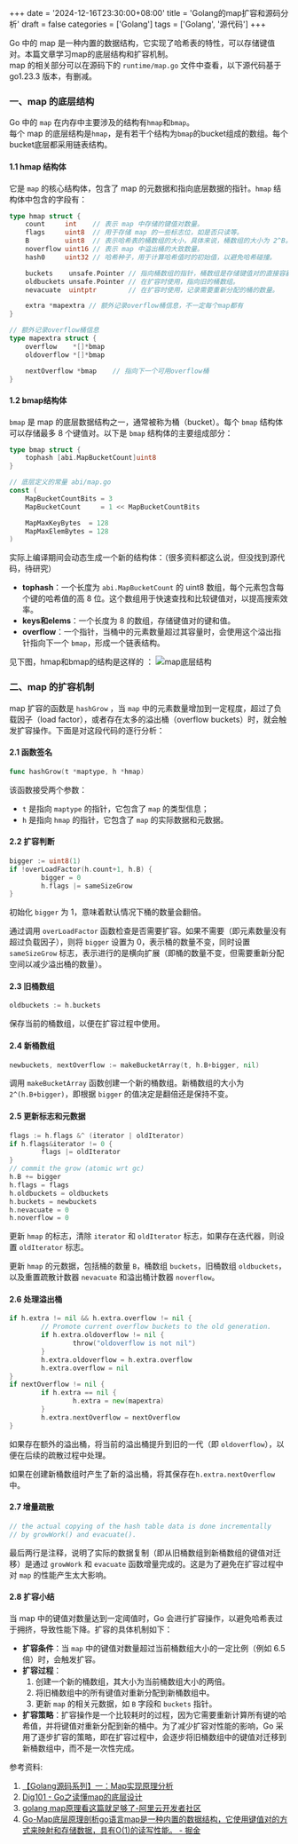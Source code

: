 +++
date = '2024-12-16T23:30:00+08:00'
title = 'Golang的map扩容和源码分析'
draft = false
categories = ['Golang']
tags = ['Golang', '源代码']
+++

Go 中的 map 是一种内置的数据结构，它实现了哈希表的特性，可以存储键值对。本篇文章学习map的底层结构和扩容机制。  
map 的相关部分可以在源码下的 `runtime/map.go` 文件中查看，以下源代码基于 go1.23.3 版本，有删减。

<!--more-->
### 一、map 的底层结构

Go 中的 `map` 在内存中主要涉及的结构有`hmap`和`bmap`。  
每个 map 的底层结构是`hmap`，是有若干个结构为`bmap`的bucket组成的数组。每个bucket底层都采用链表结构。

#### 1.1 hmap 结构体

它是 `map` 的核心结构体，包含了 map 的元数据和指向底层数据的指针。`hmap` 结构体中包含的字段有：

```go
type hmap struct {
    count     int    // 表示 map 中存储的键值对数量。
    flags     uint8  // 用于存储 map 的一些标志位，如是否只读等。
    B         uint8  // 表示哈希表的桶数组的大小，具体来说，桶数组的大小为 2^B。
    noverflow uint16 // 表示 map 中溢出桶的大致数量。
    hash0     uint32 // 哈希种子，用于计算哈希值时的初始值，以避免哈希碰撞。

    buckets    unsafe.Pointer // 指向桶数组的指针，桶数组是存储键值对的直接容器。
    oldbuckets unsafe.Pointer // 在扩容时使用，指向旧的桶数组。
    nevacuate  uintptr        // 在扩容时使用，记录需要重新分配的桶的数量。

    extra *mapextra // 额外记录overflow桶信息，不一定每个map都有
}

// 额外记录overflow桶信息
type mapextra struct {
    overflow    *[]*bmap
    oldoverflow *[]*bmap

    nextOverflow *bmap    // 指向下一个可用overflow桶
}
```

#### 1.2 bmap结构体

`bmap` 是 map 的底层数据结构之一，通常被称为桶（bucket）。每个 `bmap` 结构体可以存储最多 8 个键值对。以下是 `bmap` 结构体的主要组成部分：

```go
type bmap struct {
    tophash [abi.MapBucketCount]uint8
}

// 底层定义的常量 abi/map.go 
const (
    MapBucketCountBits = 3 
    MapBucketCount     = 1 << MapBucketCountBits

    MapMaxKeyBytes  = 128
    MapMaxElemBytes = 128 
)
```

实际上编译期间会动态生成一个新的结构体：（很多资料都这么说，但没找到源代码，待研究）

* **tophash**：一个长度为 `abi.MapBucketCount` 的 uint8 数组，每个元素包含每个键的哈希值的高 8 位。这个数组用于快速查找和比较键值对，以提高搜索效率。
* **keys和elems**：一个长度为 8 的数组，存储键值对的键和值。
* **overflow**：一个指针，当桶中的元素数量超过其容量时，会使用这个溢出指针指向下一个 `bmap`，形成一个链表结构。

见下图，hmap和bmap的结构是这样的 ：
![map底层结构](/map-substructure.png "map底层结构")

### 二、map 的扩容机制

map 扩容的函数是 `hashGrow` ，当 `map` 中的元素数量增加到一定程度，超过了负载因子（load factor），或者存在太多的溢出桶（overflow buckets）时，就会触发扩容操作。下面是对这段代码的逐行分析：

#### 2.1 函数签名

```go
func hashGrow(t *maptype, h *hmap)
```
该函数接受两个参数：

* `t` 是指向 `maptype` 的指针，它包含了 `map` 的类型信息；
* `h` 是指向 `hmap` 的指针，它包含了 `map` 的实际数据和元数据。

#### 2.2 扩容判断

```go
bigger := uint8(1)
if !overLoadFactor(h.count+1, h.B) {
        bigger = 0
        h.flags |= sameSizeGrow
}
```

初始化 `bigger` 为 1，意味着默认情况下桶的数量会翻倍。 &#x20;

通过调用 `overLoadFactor` 函数检查是否需要扩容。如果不需要（即元素数量没有超过负载因子），则将 `bigger` 设置为 0，表示桶的数量不变，同时设置 `sameSizeGrow` 标志，表示进行的是横向扩展（即桶的数量不变，但需要重新分配空间以减少溢出桶的数量）。

#### 2.3 旧桶数组

```go
oldbuckets := h.buckets
```

保存当前的桶数组，以便在扩容过程中使用。

#### 2.4 新桶数组

```go
newbuckets, nextOverflow := makeBucketArray(t, h.B+bigger, nil)
```

调用 `makeBucketArray` 函数创建一个新的桶数组。新桶数组的大小为 `2^(h.B+bigger)`，即根据 `bigger` 的值决定是翻倍还是保持不变。

#### 2.5 更新标志和元数据

```go
flags := h.flags &^ (iterator | oldIterator)
if h.flags&iterator != 0 {
        flags |= oldIterator
}
// commit the grow (atomic wrt gc)
h.B += bigger
h.flags = flags
h.oldbuckets = oldbuckets
h.buckets = newbuckets
h.nevacuate = 0
h.noverflow = 0
```

更新 `hmap` 的标志，清除 `iterator` 和 `oldIterator` 标志，如果存在迭代器，则设置 `oldIterator` 标志。

更新 `hmap` 的元数据，包括桶的数量 `B`，桶数组 `buckets`，旧桶数组 `oldbuckets`，以及重置疏散计数器 `nevacuate` 和溢出桶计数器 `noverflow`。

#### 2.6 处理溢出桶

```go
if h.extra != nil && h.extra.overflow != nil {
        // Promote current overflow buckets to the old generation.
        if h.extra.oldoverflow != nil {
                throw("oldoverflow is not nil")
        }
        h.extra.oldoverflow = h.extra.overflow
        h.extra.overflow = nil
}
if nextOverflow != nil {
        if h.extra == nil {
                h.extra = new(mapextra)
        }
        h.extra.nextOverflow = nextOverflow
}
```

如果存在额外的溢出桶，将当前的溢出桶提升到旧的一代（即 `oldoverflow`），以便在后续的疏散过程中处理。

如果在创建新桶数组时产生了新的溢出桶，将其保存在`h.extra.nextOverflow` 中。

#### 2.7 增量疏散

```go
// the actual copying of the hash table data is done incrementally
// by growWork() and evacuate().
```

最后两行是注释，说明了实际的数据复制（即从旧桶数组到新桶数组的键值对迁移）是通过 `growWork` 和 `evacuate` 函数增量完成的。这是为了避免在扩容过程中对 `map` 的性能产生太大影响。

#### 2.8 扩容小结

当 map 中的键值对数量达到一定阈值时，Go 会进行扩容操作，以避免哈希表过于拥挤，导致性能下降。扩容的具体机制如下：

* **扩容条件**：当 `map` 中的键值对数量超过当前桶数组大小的一定比例（例如 6.5 倍）时，会触发扩容。
* **扩容过程**：
  1. 创建一个新的桶数组，其大小为当前桶数组大小的两倍。
  2. 将旧桶数组中的所有键值对重新分配到新桶数组中。
  3. 更新 `map` 的相关元数据，如 `B` 字段和 `buckets` 指针。
* **扩容策略**：扩容操作是一个比较耗时的过程，因为它需要重新计算所有键的哈希值，并将键值对重新分配到新的桶中。为了减少扩容对性能的影响，Go 采用了逐步扩容的策略，即在扩容过程中，会逐步将旧桶数组中的键值对迁移到新桶数组中，而不是一次性完成。





参考资料:
1. [【Golang源码系列】一：Map实现原理分析](https://mp.weixin.qq.com/s/c_7omM1SocMlPnm8heyj4Q)
2. [Dig101 - Go之读懂map的底层设计](https://zhuanlan.zhihu.com/p/105413496)
3. [golang map原理看这篇就足够了-阿里云开发者社区](https://developer.aliyun.com/article/1270625)
4. [Go-Map底层原理剖析go语言map是一种内置的数据结构，它使用键值对的方式来映射和存储数据，具有O(1)的读写性能。 - 掘金](https://juejin.cn/post/7314509615159935027)

